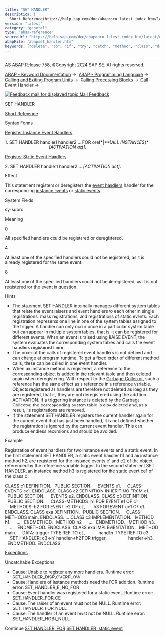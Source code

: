 ```yaml
---
title: "SET HANDLER"
description: |
  Short Reference(https://help.sap.com/doc/abapdocu_latest_index_htm/latest/en-US/abapset_handler_shortref.htm) Syntax Forms Register Instance Event Handlers(https://help.sap.com/doc/abapdocu_latest_index_htm/latest/en-US/abapset_handler_instance.htm) 1. SET HANDLER handler1 handler2 ... FOR oref
version: "latest"
category: "general"
type: "abap-reference"
sourceUrl: "https://help.sap.com/doc/abapdocu_latest_index_htm/latest/en-US/abapset_handler.htm"
abapFile: "abapset_handler.htm"
keywords: ["delete", "do", "if", "try", "catch", "method", "class", "data", "abapset", "handler"]
---
```


* * *

AS ABAP Release 758, ©Copyright 2024 SAP SE. All rights reserved.

[ABAP - Keyword Documentation](https://help.sap.com/doc/abapdocu_latest_index_htm/latest/en-US/abenabap.htm) →  [ABAP - Programming Language](https://help.sap.com/doc/abapdocu_latest_index_htm/latest/en-US/abenabap_reference.htm) →  [Calling and Exiting Program Units](https://help.sap.com/doc/abapdocu_latest_index_htm/latest/en-US/abenabap_execution.htm) →  [Calling Processing Blocks](https://help.sap.com/doc/abapdocu_latest_index_htm/latest/en-US/abencall_processing_blocks.htm) →  [Call Event Handler](https://help.sap.com/doc/abapdocu_latest_index_htm/latest/en-US/abencall_event_handler.htm) → 

 [![](Mail.gif?object=Mail.gif "Feedback mail for displayed topic") Mail Feedback](mailto:f1_help@sap.com?subject=Feedback%20on%20ABAP%20Documentation&body=Document:%20SET%20HANDLER%2C%20ABAPSET_HANDLER%2C%20758%0D%0A%0D%0AError:%0D%0A%0D%0A%0D%0A%0D%0ASuggestion%20for%20improvement:)

SET HANDLER

[Short Reference](https://help.sap.com/doc/abapdocu_latest_index_htm/latest/en-US/abapset_handler_shortref.htm)

Syntax Forms

[Register Instance Event Handlers](https://help.sap.com/doc/abapdocu_latest_index_htm/latest/en-US/abapset_handler_instance.htm)

1\. SET HANDLER handler1 handler2 ... FOR oref*|**{*ALL INSTANCES*}*
                                    *\[*ACTIVATION act*\]*.

[Register Static Event Handlers](https://help.sap.com/doc/abapdocu_latest_index_htm/latest/en-US/abapset_handler_static.htm)

2\. SET HANDLER handler1 handler2 ... *\[*ACTIVATION act*\]*.

Effect

This statement registers or deregisters the [event handlers](https://help.sap.com/doc/abapdocu_latest_index_htm/latest/en-US/abenevent_handler_glosry.htm "Glossary Entry") handler for the corresponding [instance events](https://help.sap.com/doc/abapdocu_latest_index_htm/latest/en-US/abeninstance_event_glosry.htm "Glossary Entry") or [static events](https://help.sap.com/doc/abapdocu_latest_index_htm/latest/en-US/abenstatic_event_glosry.htm "Glossary Entry").

System Fields

sy-subrc

Meaning

0

All specified handlers could be registered or deregistered.

4

At least one of the specified handlers could not be registered, as it is already registered for the same event.

8

At least one of the specified handlers could not be deregistered, as it is not registered for the event in question.

Hints

-   The statement SET HANDLER internally manages different system tables that relate the event raisers and event handlers to each other in single registrations, mass registrations, and registrations of static events. Each registration represents one line in one of the system tables assigned to the trigger. A handler can only occur once in a particular system table but can appear in multiple system tables, that is, it can be registered for different events. When an event is raised using RAISE EVENT, the system evaluates the corresponding system tables and calls the event handlers registered there.
-   The order of the calls of registered event handlers is not defined and can change at program runtime. To get a fixed order of different method calls, these can be called in one event handler.
-   When an instance method is registered, a reference to the corresponding object is added in the relevant table and then deleted again when deregistering. With respect to the [Garbage Collector](https://help.sap.com/doc/abapdocu_latest_index_htm/latest/en-US/abengarbage_collector_glosry.htm "Glossary Entry"), such a reference has the same effect as a reference in a reference variable. Objects registered as handlers are therefore not deleted as long as they are registered, that is, they are not deregistered using the addition ACTIVATION. If a triggering instance is deleted by the Garbage Collector, the corresponding system table is also deleted and, as a result, its registrations are removed.
-   If the statement SET HANDLER registers the current handler again for the current event that has just been handled, it is not defined whether the registration is ignored by the current event handler. This can produce endless recursions and should be avoided.

Example

Registration of event handlers for two instance events and a static event. In the first statement SET HANDLER, a static event handler h1 and an instance method h2, are registered for the instance events e1 and e2 of the object referenced by the reference variable trigger. In the second statement SET HANDLER, an instance method h3 is registered for the static event ce1 of the class c1.

CLASS c1 DEFINITION.
  PUBLIC SECTION.
    EVENTS e1.
    CLASS-EVENTS ce1.
ENDCLASS.
CLASS c2 DEFINITION INHERITING FROM c1.
  PUBLIC SECTION.
    EVENTS e2.
ENDCLASS.
CLASS c3 DEFINITION.
  PUBLIC SECTION.
    CLASS-METHODS  h1 FOR EVENT e1 OF c1.
    METHODS: h2 FOR EVENT e2 OF c2,
      h3 FOR EVENT ce1 OF c1.
ENDCLASS.
CLASS exa DEFINITION.
  PUBLIC SECTION.
    CLASS-METHODS main.
ENDCLASS.
...
CLASS c3 IMPLEMENTATION.
  METHOD h1.
    ...
  ENDMETHOD.
  METHOD h2.
    ...
  ENDMETHOD.
  METHOD h3.
    ...
  ENDMETHOD.
ENDCLASS.
CLASS exa IMPLEMENTATION.
  METHOD main.
    DATA: trigger TYPE REF TO c2,
          handler TYPE REF TO c3.
    SET HANDLER: c3=>h1 handler->h2 FOR trigger,
                 handler->h3.
  ENDMETHOD.
ENDCLASS.

[Exceptions](https://help.sap.com/doc/abapdocu_latest_index_htm/latest/en-US/abenabap_language_exceptions.htm)

Uncatchable Exceptions

-   Cause: Unable to register any more handlers.
    Runtime error: SET\_HANDLER\_DISP\_OVERFLOW
-   Cause: Handlers of instance methods need the FOR addition.
    Runtime error: SET\_HANDLER\_E\_NO\_FOR
-   Cause: Event handler was registered for a static event.
    Runtime error: SET\_HANDLER\_FOR\_CE
-   Cause: The raiser of an event must not be NULL.
    Runtime error: SET\_HANDLER\_FOR\_NULL
-   Cause: The handler of an event must not be NULL.
    Runtime error: SET\_HANDLER\_HOBJ\_NULL

Continue
[SET HANDLER, FOR](https://help.sap.com/doc/abapdocu_latest_index_htm/latest/en-US/abapset_handler_instance.htm)
[SET HANDLER, static\_event](https://help.sap.com/doc/abapdocu_latest_index_htm/latest/en-US/abapset_handler_static.htm)